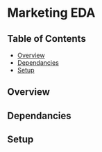 # Marketing EDA

## Table of Contents

* [Overview](#Overview)
* [Dependancies](#Dependancies)
* [Setup](#Setup)


## Overview

## Dependancies

## Setup
